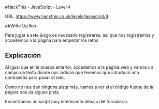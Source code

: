 #HackThis - JavaScript -  Level 4

URL:      https://www.hackthis.co.uk/levels/javascript/4

##Write Up Iker

Para jugar a este juego es necesario registrarse, así que nos registramos y accedemos a la página para empezar los retos.

## Explicación

Al igual que en la prueba anterior, accedemos a la página web y vemos un campo de texto donde nos indican que tenemos que introducir una contraseña para pasar el reto.

Como no nos dan ninguna pista más, vamos a ver si el código fuente de la página nos da alguna pista.

Encontramos un script muy interesante debajo del formulario.

```javascript

```

